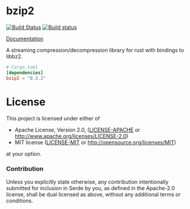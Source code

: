 # bzip2

[![Build Status](https://travis-ci.org/alexcrichton/bzip2-rs.svg?branch=master)](https://travis-ci.org/alexcrichton/bzip2-rs)
[![Build status](https://ci.appveyor.com/api/projects/status/joowqvvwfhxgdw5x?svg=true)](https://ci.appveyor.com/project/alexcrichton/bzip2-rs)

[Documentation](https://docs.rs/bzip2)

A streaming compression/decompression library for rust with bindings to libbz2.

```toml
# Cargo.toml
[dependencies]
bzip2 = "0.3.2"
```


# License

This project is licensed under either of

 * Apache License, Version 2.0, ([LICENSE-APACHE](LICENSE-APACHE) or
   http://www.apache.org/licenses/LICENSE-2.0)
 * MIT license ([LICENSE-MIT](LICENSE-MIT) or
   http://opensource.org/licenses/MIT)

at your option.

### Contribution

Unless you explicitly state otherwise, any contribution intentionally submitted
for inclusion in Serde by you, as defined in the Apache-2.0 license, shall be
dual licensed as above, without any additional terms or conditions.
